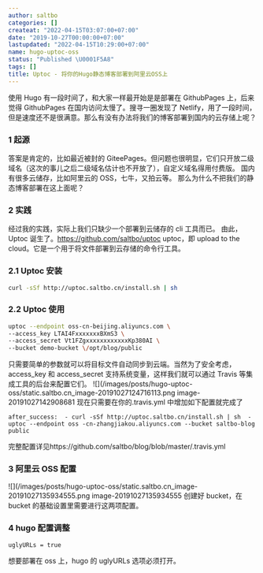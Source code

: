 ```yaml
---
author: saltbo
categories: []
createat: "2022-04-15T03:07:00+07:00"
date: "2019-10-27T00:00:00+07:00"
lastupdated: "2022-04-15T10:29:00+07:00"
name: hugo-uptoc-oss
status: "Published \U0001F5A8"
tags: []
title: Uptoc - 将你的Hugo静态博客部署到阿里云OSS上
---
```


使用 Hugo 有一段时间了，和大家一样最开始是是部署在 GithubPages 上，后来觉得 GithubPages 在国内访问太慢了。搜寻一圈发现了 Netlify，用了一段时间，但是速度还不是很满意。那么有没有办法将我们的博客部署到国内的云存储上呢？

### 1 起源

答案是肯定的，比如最近被封的 GiteePages。但问题也很明显，它们只开放二级域名（这次的事儿之后二级域名估计也不开放了），自定义域名得用付费版。
国内有很多云储存，比如阿里云的 OSS，七牛，又拍云等。
那么为什么不把我们的静态博客部署在这上面呢？

### 2 实践

经过我的实践，实际上我们只缺少一个部署到云储存的 cli 工具而已。
由此，Uptoc 诞生了。https://github.com/saltbo/uptoc
uptoc，即 upload to the cloud。它是一个用于将文件部署到云存储的命令行工具。

### 2.1 Uptoc 安装

```bash
curl -sSf http://uptoc.saltbo.cn/install.sh | sh
```

### 2.2 Uptoc 使用

```bash
uptoc --endpoint oss-cn-beijing.aliyuncs.com \
--access_key LTAI4FxxxxxxxBXmS3 \
--access_secret Vt1FZgxxxxxxxxxxxxKp380AI \
--bucket demo-bucket \/opt/blog/public
```

只需要简单的参数就可以将目标文件自动同步到云端。当然为了安全考虑，access_key 和 access_secret 支持系统变量，这样我们就可以通过 Travis 等集成工具的后台来配置它们。
![](/images/posts/hugo-uptoc-oss/static.saltbo.cn_image-20191027124716113.png
image-20191027142908681
现在只需要在你的.travis.yml 中增加如下配置就完成了

```shell
after_success:  - curl -sSf http://uptoc.saltbo.cn/install.sh | sh  - uptoc --endpoint oss -cn-zhangjiakou.aliyuncs.com --bucket saltbo-blog public
```

完整配置详见https://github.com/saltbo/blog/blob/master/.travis.yml

### 3 阿里云 OSS 配置

![](/images/posts/hugo-uptoc-oss/static.saltbo.cn_image-20191027135934555.png
image-20191027135934555
创建好 bucket，在 bucket 的基础设置里需要进行这两项配置。

### 4 hugo 配置调整

```plain text
uglyURLs = true
```

想要部署在 oss 上，hugo 的 uglyURLs 选项必须打开。
